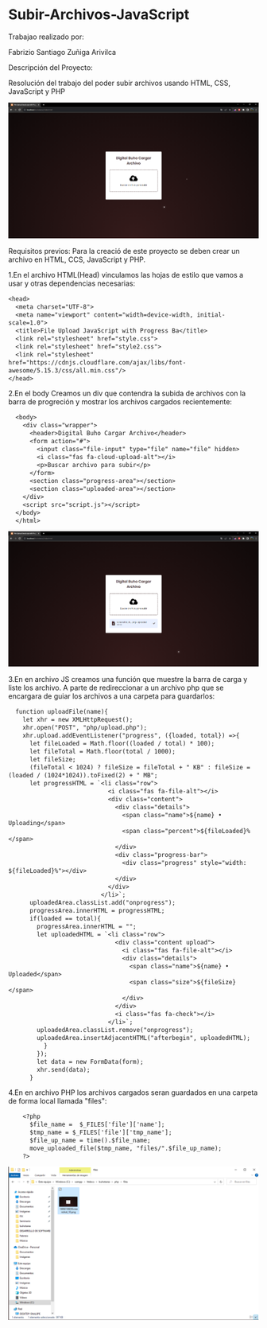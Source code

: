 # Subir-Archivos-JavaScript
Trabajao realizado por:

Fabrizio Santiago Zuñiga Arivilca

Descripción del Proyecto:

Resolución del trabajo del poder subir archivos usando HTML, CSS, JavaScript y PHP

![ERROR AL SUBIR LA IMAGEN](img/img1.png)

Requisitos previos: Para la creació de este proyecto se deben crear un archivo en HTML, CCS, JavaScript y PHP.

1.En el archivo HTML(Head) vinculamos las hojas de estilo que vamos a usar y otras dependencias necesarias:
   
    <head>
      <meta charset="UTF-8">
      <meta name="viewport" content="width=device-width, initial-scale=1.0">
      <title>File Upload JavaScript with Progress Ba</title>
      <link rel="stylesheet" href="style.css">
      <link rel="stylesheet" href="style2.css">
      <link rel="stylesheet" href="https://cdnjs.cloudflare.com/ajax/libs/font-awesome/5.15.3/css/all.min.css"/>
    </head>
    
2.En el body Creamos un div que contendra la subida de archivos con la barra de progreción y mostrar los archivos cargados recientemente:

      <body>  
        <div class="wrapper">
          <header>Digital Buho Cargar Archivo</header>
          <form action="#">
            <input class="file-input" type="file" name="file" hidden>
            <i class="fas fa-cloud-upload-alt"></i>
            <p>Buscar archivo para subir</p>
          </form>
          <section class="progress-area"></section>
          <section class="uploaded-area"></section>
        </div>
        <script src="script.js"></script>
      </body>
      </html>
      
![ERROR AL SUBIR LA IMAGEN](img/img2.png)

3.En en archivo JS creamos una función que muestre la barra de carga y liste los archivo. A parte de redireccionar a un archivo php que se encargara de guiar los archivos a una carpeta para guardarlos:

      function uploadFile(name){
        let xhr = new XMLHttpRequest();
        xhr.open("POST", "php/upload.php");
        xhr.upload.addEventListener("progress", ({loaded, total}) =>{
          let fileLoaded = Math.floor((loaded / total) * 100);
          let fileTotal = Math.floor(total / 1000);
          let fileSize;
          (fileTotal < 1024) ? fileSize = fileTotal + " KB" : fileSize = (loaded / (1024*1024)).toFixed(2) + " MB";
          let progressHTML = `<li class="row">
                                <i class="fas fa-file-alt"></i>
                                <div class="content">
                                  <div class="details">
                                    <span class="name">${name} • Uploading</span>
                                    <span class="percent">${fileLoaded}%</span>
                                  </div>
                                  <div class="progress-bar">
                                    <div class="progress" style="width: ${fileLoaded}%"></div>
                                  </div>
                                </div>
                              </li>`;
          uploadedArea.classList.add("onprogress");
          progressArea.innerHTML = progressHTML;
          if(loaded == total){
            progressArea.innerHTML = "";
            let uploadedHTML = `<li class="row">
                                  <div class="content upload">
                                    <i class="fas fa-file-alt"></i>
                                    <div class="details">
                                      <span class="name">${name} • Uploaded</span>
                                      <span class="size">${fileSize}</span>
                                    </div>
                                  </div>
                                  <i class="fas fa-check"></i>
                                </li>`;
            uploadedArea.classList.remove("onprogress");
            uploadedArea.insertAdjacentHTML("afterbegin", uploadedHTML);
              }
            });
            let data = new FormData(form);
            xhr.send(data);
          }
 4.En en archivo PHP los archivos cargados seran guardados en una carpeta de forma local llamada "files":
 
        <?php
          $file_name =  $_FILES['file']['name'];
          $tmp_name = $_FILES['file']['tmp_name'];
          $file_up_name = time().$file_name;
          move_uploaded_file($tmp_name, "files/".$file_up_name);
        ?>
![ERROR AL SUBIR LA IMAGEN](img/img3.png)
   
